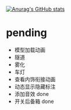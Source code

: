 [![Anurag's GitHub stats](https://github-readme-stats.vercel.app/api?username=huangge666)](https://github.com/anuraghazra/github-readme-stats)
# pending

- 模型加载动画
- 隧道
- 雾化
- 车灯
- 查看内饰衔接动画
- 动态显示隐藏标注
- 添加音效  done
- 开关后备箱  done
